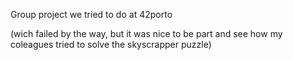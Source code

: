 Group project we tried to do at 42porto

(wich failed by the way, but it was nice to be part and see how my coleagues tried to solve the skyscrapper puzzle)
